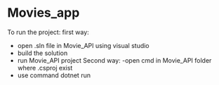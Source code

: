 # Movies_app
To run the project:
first way:
- open .sln file in Movie_API using visual studio
- build the solution
- run Movie_API project
Second way:
-open cmd in Movie_API folder where .csproj exist 
- use command dotnet run

